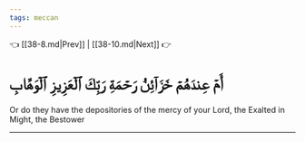 ```yaml
---
tags: meccan
---
```


👈 [[38-8.md|Prev]] | [[38-10.md|Next]] 👉

# أَمۡ عِندَهُمۡ خَزَآئِنُ رَحۡمَةِ رَبِّكَ ٱلۡعَزِيزِ ٱلۡوَهَّابِ

Or do they have the depositories of the mercy of your Lord, the Exalted in Might, the Bestower

---

